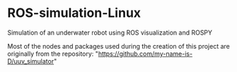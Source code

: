 # ROS-simulation-Linux
Simulation of an underwater robot using ROS visualization and ROSPY

Most of the nodes and packages used during the creation of this project are originally from the repository: 
"https://github.com/my-name-is-D/uuv_simulator"
